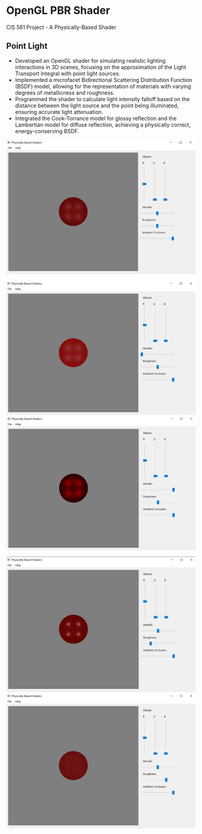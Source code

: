 # OpenGL PBR Shader
CIS 561 Project - A Physically-Based Shader 

## Point Light
 - Developed an OpenGL shader for simulating realistic lighting interactions in 3D scenes, focusing on the approximation of the Light Transport Integral with point light sources.
 - Implemented a microfacet Bidirectional Scattering Distribution Function (BSDF) model, allowing for the representation of materials with varying degrees of metallicness and roughness.
 - Programmed the shader to calculate light intensity falloff based on the distance between the light source and the point being illuminated, ensuring accurate light attenuation.
 - Integrated the Cook-Torrance model for glossy reflection and the Lambertian model for diffuse reflection, achieving a physically correct, energy-conserving BSDF.
         
![](render1.jpg)

![](render2.jpg) ![](render3.jpg)

![](render4.jpg) ![](render5.jpg)
